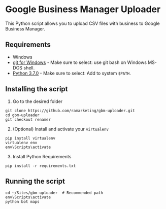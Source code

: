 # Google Business Manager Uploader

This Python script allows you to upload CSV files with business to Google Business Manager.

## Requirements
* Windows
* [git for Windows](https://github.com/git-for-windows/git/releases/download/v2.18.0.windows.1/Git-2.18.0-64-bit.exe) - Make sure to select: use git bash on Windows MS-DOS shell.
* [Python 3.7.0](https://www.python.org/downloads/release/python-374/) - Make sure to select: Add to system `$PATH`.

## Installing the script
1. Go to the desired folder
```shell
git clone https://github.com/ramarketing/gbm-uploader.git
cd gbm-uploader
git checkout renamer
```

2. (Optional) Install and activate your `virtualenv`
```shell
pip install virtualenv
virtualenv env
env\Scripts\activate
```

3. Install Python Requirements
```shell
pip install -r requirements.txt
```


## Running the script

```shell
cd ~/Sites/gbm-uploader  # Recommended path
env\Scripts\activate
python bot maps
```
